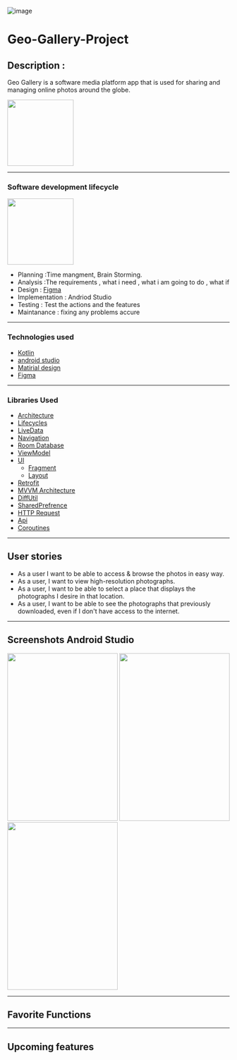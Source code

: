 ![image](https://user-images.githubusercontent.com/91452283/140028219-e6c1e5a4-7e88-4e9a-86cb-1b1e76542cad.png)
# Geo-Gallery-Project


## Description : 

Geo Gallery is a software media platform app that is used for sharing and managing online photos around the globe.

<img src="https://user-images.githubusercontent.com/91452283/144279034-58888f2b-f144-408e-832c-5683afb91b4d.png" width="150" height="150">

<hr>

### Software development lifecycle

<img src="https://user-images.githubusercontent.com/91452283/140063117-e6dfcae8-dc42-4300-89cd-cd760809c347.png" width="150" height="150">

- Planning :Time mangment, Brain Storming.
- Analysis :The requirements , what i need , what i am going to do , what if 
- Design : [Figma](https://www.figma.com/file/bnciU8RcvZ6tcjbZu6B3YP/Geo-Gallery?node-id=0%3A1)
- Implementation : Andriod Studio
- Testing : Test the actions and the features
- Maintanance : fixing any problems accure


<hr>

### Technologies used

- [Kotlin](https://developer.android.com/kotlin)
- [android studio](https://developer.android.com/studio?gclid=Cj0KCQjww4OMBhCUARIsAILndv7dnvotv1KjpsvyCGg74yWzg7zXsTLeEz078nbHA6wWZbaUZSUWlGgaAuMNEALw_wcB&gclsrc=aw.ds)
- [Matirial design](https://material.io/components?platform=android)
- [Figma](https://www.figma.com/file/bnciU8RcvZ6tcjbZu6B3YP/Geo-Gallery?node-id=0%3A1)

<hr>

### Libraries Used

* [Architecture][1]
* [Lifecycles][3] 
* [LiveData][4]
* [Navigation][5] 
* [Room Database][6] 
* [ViewModel][7] 
* [UI][9] 
  * [Fragment][11] 
  * [Layout][12] 
*  [Retrofit](https://square.github.io/retrofit/)
* [MVVM Architecture](https://medium.com/@desai.krupa/why-to-choose-mvvm-android-architecture-9dc2cf9e6f91)
* [DiffUtil](https://medium.com/tech-insider/diffutil-handling-recyclerview-smartly-ac3401d22903)
* [SharedPrefrence](https://medium.com/google-developers/sharedpreferences-is-your-answer-to-simple-storage-a7c8499ea8ff)
* [HTTP Request](https://www.restapitutorial.com/lessons/httpmethods.html)
* [Api](https://www.mulesoft.com/resources/api/what-is-an-api)
* [Coroutines](https://developer.android.com/kotlin/coroutines?gclid=Cj0KCQiA15yNBhDTARIsAGnwe0X6_uiUGKPCcjYnxYqgNTosJ31FJI_HE0l4M_OBt_SfgY5OtwAcFMsaAu0uEALw_wcB&gclsrc=aw.ds)

<hr>

## User stories

* As a user I want to be able to access & browse the photos in easy way.
* As a user, I want to view high-resolution photographs.
* As a user, I want to be able to select a place that displays the photographs I desire in that location.
* As a user, I want to be able to see the photographs that  previously downloaded, even if I don't have access to the internet.
 
<hr>

## Screenshots Android Studio

<img src="https://user-images.githubusercontent.com/91452283/144288879-6bd3113e-2e1a-4d10-b7e3-0e0151c61cf9.jpg" width="250" height="380">
<img src="https://user-images.githubusercontent.com/91452283/144288639-0b7cd4c8-9a4d-4a4b-a178-753a5b544a61.jpg" width="250" height="380">
<img src="https://user-images.githubusercontent.com/91452283/144288976-676beab4-2329-4a4b-a006-212a168a67fc.jpg" width="250" height="380">

<hr>

##  Favorite Functions


<hr>

##  Upcoming features





[21]: https://developer.android.com/training/data-storage/room/relationships
[20]: https://developer.android.com/reference/androidx/room/ForeignKey
[0]: https://developer.android.com/jetpack/components
[1]: https://developer.android.com/jetpack/arch/
[2]: https://developer.android.com/topic/libraries/data-binding/
[3]: https://developer.android.com/topic/libraries/architecture/lifecycle
[4]: https://developer.android.com/topic/libraries/architecture/livedata
[5]: https://developer.android.com/topic/libraries/architecture/navigation/
[6]: https://developer.android.com/topic/libraries/architecture/room
[7]: https://developer.android.com/topic/libraries/architecture/viewmodel
[8]: https://developer.android.com/topic/libraries/architecture/workmanager
[9]: https://developer.android.com/guide/topics/ui
[11]: https://developer.android.com/guide/components/fragments
[12]: https://developer.android.com/guide/topics/ui/declaring-layout
